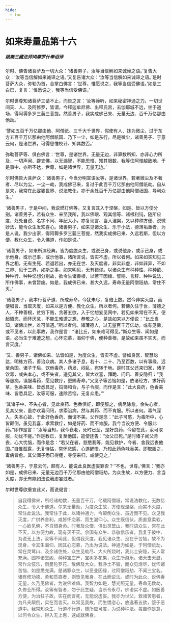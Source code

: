 ```yaml
---
hide:
  - toc
---
```


# **如来寿量品第十六**

##### 姚秦三藏法师鸠摩罗什奉诏译

尔时、佛告诸菩萨及一切大众：‘诸善男子，汝等当信解如来诚谛之语。’复告大众：‘汝等当信解如来诚谛之语。’又复告诸大众：‘汝等当信解如来诚谛之语。’是时菩萨大众，弥勒为首，合掌白佛言：‘世尊，惟愿说之，我等当信受佛语。’如是三白已，复言：‘惟愿说之，我等当信受佛语。’

尔时世尊知诸菩萨三请不止，而告之言：‘汝等谛听，如来秘密神通之力。一切世间天、人、及阿修罗，皆谓，今释迦牟尼佛、出释氏宫，去伽耶城不远，坐于道场，得阿耨多罗三藐三菩提。然善男子，我实成佛已来、无量无边、百千万亿那由他劫。’

‘譬如五百千万亿那由他、阿僧祇、三千大千世界，假使有人、抹为微尘，过于东方五百千万亿那由他阿僧祇国、乃下一尘，如是东行，尽是微尘，诸善男子、于意云何，是诸世界，可得思惟校计、知其数否。’

弥勒菩萨等、俱白佛言：‘世尊，是诸世界，无量无边，非算数所知、亦非心力所及，一切声闻、辟支佛，以无漏智，不能思惟、知其限数，我等住阿惟越致地，于是事中、亦所不达，世尊，如是诸世界，无量无边。’

尔时佛告大菩萨众：‘诸善男子，今当分明宣语汝等，是诸世界，若著微尘及不著者、尽以为尘，一尘一劫，我成佛已来，复过于此百千万亿那由他阿僧祇劫。自从是来，我常在此娑婆世界、说法教化，亦于余处百千万亿那由他阿僧祇国、导利众生。’

‘诸善男子，于是中间，我说燃灯佛等，又复言其入于涅槃，如是、皆以方便分别。诸善男子，若有众生、来至我所，我以佛眼、观其信等、诸根利钝，随所应度，处处自说、名字不同、年纪大小，亦复现言、当入涅槃，又以种种方便、说微妙法，能令众生发欢喜心。诸善男子，如来见诸众生、乐于小法，德薄垢重者，为是人说，我少出家，得阿耨多罗三藐三菩提，然我实成佛已来、久远若斯，但以方便、教化众生，令入佛道，作如是说。’

‘诸善男子，如来所演经典，皆为度脱众生，或说己身，或说他身，或示己身，或示他身，或示己事，或示他事，诸所言说，皆实不虚。所以者何。如来如实知见三界之相，无有生死、若退若出，亦无在世、及灭度者，非实非虚，非如非异，不如三界、见于三界，如斯之事，如来明见，无有错谬。以诸众生有种种性、种种欲、种种行、种种忆想分别故，欲令生诸善根，以若干因缘、譬喻、言辞、种种说法，所作佛事，未曾暂废。如是，我成佛已来、甚大久远，寿命无量阿僧祇劫，常住不灭。’

‘诸善男子，我本行菩萨道、所成寿命，今犹未尽，复倍上数。然今非实灭度，而便唱言、当取灭度，如来以是方便、教化众生。所以者何。若佛久住于世，薄德之人，不种善根，贫穷下贱，贪著五欲，入于忆想妄见网中，若见如来常在不灭，便起憍恣、而怀厌怠，不能生难遭之想、恭敬之心，是故如来以方便说：“比丘当知，诸佛出世，难可值遇。”所以者何。诸薄德人，过无量百千万亿劫，或有见佛，或不见者，以此事故，我作是言：“诸比丘，如来难可得见。”斯众生等、闻如是语，必当生于难遭之想，心怀恋慕，渴仰于佛，便种善根，是故如来虽不实灭，而言灭度。’

‘又、善男子，诸佛如来、法皆如是，为度众生，皆实不虚。譬如良医，智慧聪达，明练方药，善治众病。其人多诸子息，若十、二十、乃至百数，以有事缘，远至余国。诸子于后、饮他毒药，药发、闷乱，宛转于地。是时其父还来归家，诸子饮毒，或失本心，或不失者，遥见其父，皆大欢喜，拜跪、问讯、善安隐归：“我等愚痴，误服毒药，愿见救疗，更赐寿命。”父见子等苦恼如是，依诸经方，求好药草，色香美味、皆悉具足，捣筛和合，与子令服，而作是言：“此大良药，色香美味、皆悉具足，汝等可服，速除苦恼，无复众患。”’

‘其诸子中、不失心者，见此良药、色香俱好，即便服之，病尽除愈。余失心者，见其父来，虽亦欢喜问讯，求索治病，然与其药、而不肯服。所以者何。毒气深入，失本心故，于此好色香药、而谓不美。父作是念：“此子可愍，为毒所中，心皆颠倒，虽见我喜，求索救疗，如是好药、而不肯服，我今当设方便、令服此药。”即作是言：“汝等当知，我今衰老，死时已至，是好良药，今留在此，汝可取服，勿忧不瘥。”作是教已，复至他国，遣使还告：“汝父已死。”是时诸子闻父背丧，心大忧恼，而作是念：“若父在者，慈愍我等，能见救护，今者、舍我远丧他国。”自惟孤露，无复恃怙，常怀悲感，心遂醒悟，乃知此药色味香美。即取服之，毒病皆愈。其父闻子悉已得瘥，寻便来归，咸使见之。’

‘诸善男子，于意云何，颇有人、能说此良医虚妄罪否？’‘不也，世尊。’佛言：‘我亦如是，成佛已来、无量无边百千万亿那由他阿僧祇劫，为众生故，以方便力、言当灭度，亦无有能如法说我虚妄过者。’

尔时世尊欲重宣此义，而说偈言：

> 自我得佛来，所经诸劫数，无量百千万，亿载阿僧祇，常说法教化，无数亿众生，令入于佛道。尔来无量劫，为度众生故，方便现涅槃、而实不灭度，常住此说法。我常住于此，以诸神通力，令颠倒众生、虽近而不见。众见我灭度，广供养舍利，咸皆怀恋慕、而生渴仰心。众生既信伏，质直意柔软，一心欲见佛，不自惜身命。时我及众僧、俱出灵鹫山，我时语众生，常在此不灭，以方便力故，现有灭不灭。余国有众生、恭敬信乐者，我复于彼中、为说无上法，汝等不闻此，但谓我灭度。我见诸众生、没在于苦恼，故不为现身，令其生渴仰，因其心恋慕，乃出为说法。神通力如是，于阿僧祇劫，常在灵鹫山、及余诸住处，众生见劫尽、大火所烧时，我此土安隐，天人常充满。园林诸堂阁、种种宝庄严，宝树多花果，众生所游乐。诸天击天鼓，常作众伎乐，雨曼陀罗花、散佛及大众。我净土不毁，而众见烧尽，忧怖诸苦恼、如是悉充满。是诸罪众生，以恶业因缘，过阿僧祇劫、不闻三宝名。诸有修功德、柔和质直者，则皆见我身，在此而说法。或时为此众、说佛寿无量，久乃见佛者，为说佛难值。我智力如是，慧光照无量，寿命无数劫，久修业所得。汝等有智者，勿于此生疑，当断令永尽，佛语实不虚。如医善方便，为治狂子故，实在而言死，无能说虚妄。我亦为世父，救诸苦患者，为凡夫颠倒，实在而言灭。以常见我故，而生憍恣心，放逸著五欲，堕于恶道中。我常知众生、行道不行道，随所应可度，为说种种法。每自作是意，以何令众生、得入无上惠，速成就佛身。